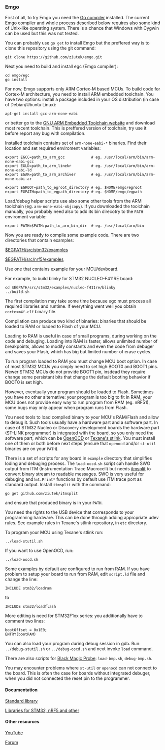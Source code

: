 ### Emgo

First of all, to try Emgo you need the [Go compiler](https://golang.org/) installed. The current Emgo compiler and whole process described below requires also some kind of Unix-like operating system. There is a chance that Windows with Cygwin can be used but this was not tested.

You can probably use `go get` to install Emgo but the preffered way is to clone this repository using the git command:

	git clone https://github.com/ziutek/emgo.git

Next you need to build and install egc (Emgo compiler): 

    cd emgo/egc
    go install

For now, Emgo supports only ARM Cortex-M based MCUs. To build code for Cortex-M architecture, you need to install ARM embedded toolchain. You have two options: install a package included in your OS distribution (in case of Debian/Ubuntu Linux):

	apt-get install gcc-arm-none-eabi

or better go to the [GNU ARM Embedded Toolchain website](https://developer.arm.com/open-source/gnu-toolchain/gnu-rm) and download most recent toolchain. This is preffered version of toolchain, try use it before report any bug with compilation.

Installed toolchain contains set of `arm-none-eabi-*` binaries. Find their location and set required enviroment variables:

	export EGCC=path_to_arm_gcc            # eg. /usr/local/arm/bin/arm-none-eabi-gcc
	export EGLD=path_to_arm_linekr         # eg. /usr/local/arm/bin/arm-none-eabi-ld
	export EGAR=path_to_arm_archiver       # eg. /usr/local/arm/bin/arm-none-eabi-ar

	export EGROOT=path_to_egroot_directory # eg. $HOME/emgo/egroot
	export EGPATH=path_to_egpath_directory # eg. $HOME/emgo/egpath

Load/debug helper scripts use also some other tools from the ARM toolchain (eg. `arm-none-eabi-objcopy`). If you downloaded the toolchain manually, you probably need also to add its bin direcotry to the `PATH` enviroment variable:

	export PATH=$PATH:path_to_arm_bin_dir  # eg. /usr/local/arm/bin

Now you are ready to compile some example code. There are two directories that contain examples:

[$EGPATH/src/stm32/examples](https://github.com/ziutek/emgo/tree/master/egpath/src/stm32/examples)

[$EGPATH/src/nrf5/examples](https://github.com/ziutek/emgo/tree/master/egpath/src/nrf5/examples)

Use one that contains example for your MCU/devboard.

For example, to build blinky for STM32 NUCLEO-F411RE board:

	cd $EGPATH/src/stm32/examples/nucleo-f411re/blinky
    ../build.sh

The first compilation may take some time because egc must process all required libraries and runtime. If everything went well you obtain `cortexm4f.elf` binary file.

Compilation can produce two kind of binaries: binaries that should be loaded to RAM or loaded to Flash of your MCU.

Loading to RAM is useful in case of small programs, during working on the code and debuging. Loading into RAM is faster, allows unlimited number of breakpoints, allows to modify constants and even the code from debuger and saves your Flash, which has big but limited number of erase cycles.

To run program loaded to RAM you must change MCU boot option. In case of most STM32 MCUs you simply need to set high BOOT0 and BOOT1 pins. Newer STM32 MCUs do not provide BOOT1 pin, insdead they require change some persistant bits that change the default booting behavior if BOOT0 is set high.

However, eventually your program should be loaded to Flash. Sometimes you have no other alternative: your program is too big to fit in RAM, your MCU does not provide easy way to run program from RAM (eg. nRF51), some bugs may only appear when program runs from Flash.

You need tools to load compiled binary to your MCU's RAM/Flash and allow to debug it. Such tools usually have a hardware part and a software part. In case of STM32 Nucleo or Discovery development boards the hardware part (ST-LINK programmer) is integrated with the board, so you only need the software part, which can be [OpenOCD](http://openocd.org) or [Texane's stlink](https://github.com/texane/stlink). You must install one of them or both before next steps (ensure that `openocd` and/or `st-util` binaries are on your `PATH`). 

There is a set of scripts for any board in `example` directory that simplifies loding and debuging process. The `load-oocd.sh` script cah handle SWO output from ITM (Instrumentation Trace Macrocell) but needs [itmsplit](https://github.com/ziutek/itmsplit) to convert binary stream to readable messages. SWO is very useful for debuging and`fmt.Print*` functions by default use ITM trace port as standard output. Install `itmsplit` with the command:

	go get github.com/ziutek/itmsplit
	
and ensure that produced binary is in your `PATH`.

You need the rights to the USB device that corresponds to your programming hardware. This can be done through adding appropriate udev rules. See example rules in Texane's stlink repository, in `etc` directory.

To program your MCU using Texane's stlink run:

	../load-stutil.sh

If you want to use OpenOCD, run:

	../load-oocd.sh

Some examples by default are configured to run from RAM. If you have problem to setup your board to run from RAM, edit `script.ld` file and change the line:

	INCLUDE stm32/loadram

to

	INCLUDE stm32/loadflash

More editing is need for STM32F1xx series: you additionally have to comment two lines:

	bootOffset = 0x1E0;
	ENTRY(bootRAM)

You can also load your program during debug session in gdb. Run `../debug-stutil.sh` or `../debug-oocd.sh` and next invoke `load` command.

There are also scripts for [Black Magic Probe](https://github.com/blacksphere/blackmagic/wiki): `load-bmp.sh`, `debug-bmp.sh`.

You may encounter problems where `st-util` or `openocd` can not connect to the board. This is often the case for boards without integrated debuger, when you did not connected the reset pin to the programmer. 

#### Documentation

[Standard library](https://godoc.org/github.com/ziutek/emgo/egroot/src)

[Libraries for STM32, nRF5 and other](https://godoc.org/github.com/ziutek/emgo/egpath/src)

#### Other resources

[YouTube](https://www.youtube.com/channel/UCAW4PLMDGO7_vY4sCG0jg6Q)

[Forum](https://groups.google.com/forum/#!forum/emgo)
